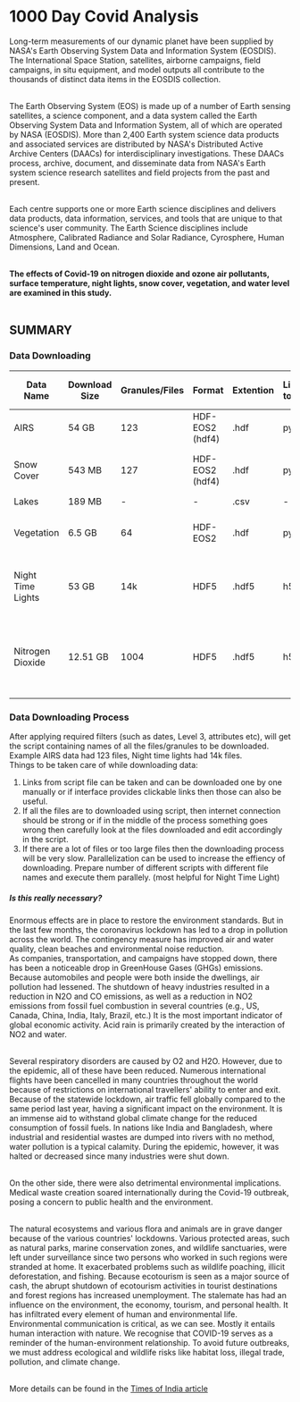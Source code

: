 # 1000 Day Covid Analysis
Long-term measurements of our dynamic planet have been supplied by NASA's Earth Observing System Data and Information System (EOSDIS). The International Space Station, satellites, airborne campaigns, field campaigns, in situ equipment, and model outputs all contribute to the thousands of distinct data items in the EOSDIS collection.<br><br>

The Earth Observing System (EOS) is made up of a number of Earth sensing satellites, a science component, and a data system called the Earth Observing System Data and Information System, all of which are operated by NASA (EOSDIS). More than 2,400 Earth system science data products and associated services are distributed by NASA's Distributed Active Archive Centers (DAACs) for interdisciplinary investigations. These DAACs process, archive, document, and disseminate data from NASA's Earth system science research satellites and field projects from the past and present.<br><br>

Each centre supports one or more Earth science disciplines and delivers data products, data information, services, and tools that are unique to that science's user community. The Earth Science disciplines include Atmosphere, Calibrated Radiance and Solar Radiance, Cyrosphere, Human Dimensions, Land and Ocean.<br><br>

**The effects of Covid-19 on nitrogen dioxide and ozone air pollutants, surface temperature, night lights, snow cover, vegetation, and water level are examined in this study.**<br><br>

## SUMMARY
### Data Downloading
Data Name         | Download Size | Granules/Files| Format          | Extention | Library to read | Area| Downloaded Resolution and Gap | Resolution made and gap | 
------------------|---------------|---------------|-----------------|-----------|-----------------|-----|-------------------------------|-------------------------|
AIRS              | 54 GB         | 123           | HDF-EOS2 (hdf4) | .hdf      | pyhdf           |World| 1 degree, 8-day               | 1 degree, 8-day
Snow Cover        | 543 MB        | 127           | HDF-EOS2 (hdf4) | .hdf      | pyhdf           |World| 0.05 degree, 16-day           | 0.05, 0.025, 1 degree, 16-day
Lakes             | 189 MB        | -             | -               | .csv      | -               |World| -                             | -
Vegetation        | 6.5 GB        | 64            | HDF-EOS2        | .hdf      | pyhdf           |World| 0.05 degree, 16-day           | 0.05, 0.25, 1 degree, 16-day
Night Time Lights | 53 GB         | 14k           | HDF5            | .hdf5     | h5py            |India| 500 m, daily                  | 0.05, 0.25, 1 degree, daily and 8-day
Nitrogen Dioxide  | 12.51 GB      | 1004          | HDF5            | .hdf5     | h5py            |World| 0.25 degree, daily            | 0.05, 0.25, 1 degree for daily and 0.25, 1 degree for 8-day 

### Data Downloading Process<br>
After applying required filters (such as dates, Level 3, attributes etc), will get the script containing names of all the files/granules to be downloaded. Example AIRS data had 123 files, Night time lights had 14k files.<br>
Things to be taken care of while downloading data: <br>
1. Links from script file can be taken and can be downloaded one by one manually or if interface provides clickable links then those can also be useful.<br>
2. If all the files are to downloaded using script, then internet connection should be strong or if in the middle of the process something goes wrong then carefully look at the files downloaded and edit accordingly in the script.<br>
3. If there are a lot of files or too large files then the downloading process will be very slow. Parallelization can be used to increase the effiency of downloading. Prepare number of different scripts with different file names and execute them parallely. (most helpful for Night Time Light)



##### Is this really necessary?<br>
Enormous effects are in place to restore the environment standards. But in the last few months, the coronavirus lockdown has led to a drop in pollution across the world. The contingency measure has improved air and water quality, clean beaches and environmental noise reduction.<br> As companies, transportation, and campaigns have stopped down, there has been a noticeable drop in GreenHouse Gases (GHGs) emissions. Because automobiles and people were both inside the dwellings, air pollution had lessened. The shutdown of heavy industries resulted in a reduction in N2O and CO emissions, as well as a reduction in NO2 emissions from fossil fuel combustion in several countries (e.g., US, Canada, China, India, Italy, Brazil, etc.) It is the most important indicator of global economic activity. Acid rain is primarily created by the interaction of NO2 and water.<br><br>

Several respiratory disorders are caused by O2 and H2O. However, due to the epidemic, all of these have been reduced. Numerous international flights have been cancelled in many countries throughout the world because of restrictions on international travellers' ability to enter and exit. Because of the statewide lockdown, air traffic fell globally compared to the same period last year, having a significant impact on the environment. It is an immense aid to withstand global climate change for the reduced consumption of fossil fuels. In nations like India and Bangladesh, where industrial and residential wastes are dumped into rivers with no method, water pollution is a typical calamity. During the epidemic, however, it was halted or decreased since many industries were shut down.<br><br>

On the other side, there were also detrimental environmental implications. Medical waste creation soared internationally during the Covid-19 outbreak, posing a concern to public health and the environment.<br><br>

The natural ecosystems and various flora and animals are in grave danger because of the various countries' lockdowns. Various protected areas, such as natural parks, marine conservation zones, and wildlife sanctuaries, were left under surveillance since two persons who worked in such regions were stranded at home. It exacerbated problems such as wildlife poaching, illicit deforestation, and fishing. Because ecotourism is seen as a major source of cash, the abrupt shutdown of ecotourism activities in tourist destinations and forest regions has increased unemployment. The stalemate has had an influence on the environment, the economy, tourism, and personal health. It has infiltrated every element of human and environmental life. Environmental communication is critical, as we can see. Mostly it entails human interaction with nature. We recognise that COVID-19 serves as a reminder of the human-environment relationship. To avoid future outbreaks, we must address ecological and wildlife risks like habitat loss, illegal trade, pollution, and climate change.<br><br>
 
More details can be found in the [Times of India article](https://timesofindia.indiatimes.com/readersblog/world-of-words/covid-19-and-its-impact-on-environment-34088/)

